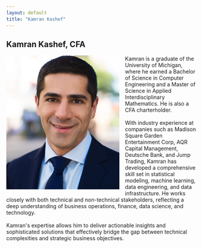 ```yaml
---
layout: default
title: "Kamran Kashef"
---
```

<section id="services">
	<div class="container">
		<h2>Kamran Kashef, CFA</h2>
		<div class="service" style="overflow: auto;">  <!--CSS so img within pushes out the div -->
			<div>
                <img src='/assets/kamran.jpg' style="float: left; margin: 0 15px 15px 0; width: 300px;"/>
                Kamran is a graduate of the University of Michigan, where he earned a Bachelor of Science in Computer Engineering and a Master of Science in Applied Interdisciplinary Mathematics. He is also a CFA charterholder.<br />
                <br />
                With industry experience at companies such as Madison Square Garden Entertainment Corp, AQR Capital Management, Deutsche Bank, and Jump Trading, Kamran has developed a comprehensive skill set in statistical modeling, machine learning, data engineering, and data infrastructure. He works closely with both technical and non-technical stakeholders, reflecting a deep understanding of business operations, finance, data science, and technology.<br />
                <br />
                Kamran's expertise allows him to deliver actionable insights and sophisticated solutions that effectively bridge the gap between technical complexities and strategic business objectives.
            </div>
		</div>
    </div>
</section>